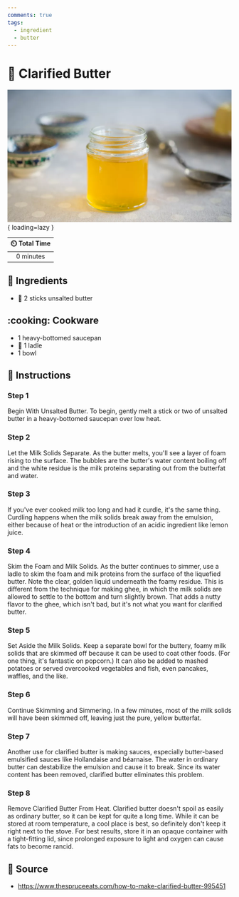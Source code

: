 ```yaml
---
comments: true
tags:
  - ingredient
  - butter
---
```

# :butter: Clarified Butter

![Clarified Butter](../assets/images/clarified-butter.jpg){ loading=lazy }

| :timer_clock: Total Time |
|:-----------------------: |
| 0 minutes |

## :salt: Ingredients

- :butter: 2 sticks unsalted butter

## :cooking: Cookware

- 1 heavy-bottomed saucepan
- :spoon: 1 ladle
- 1 bowl

## :pencil: Instructions

### Step 1

Begin With Unsalted Butter. To begin, gently melt a stick or two of unsalted butter in a heavy-bottomed saucepan over
low heat.

### Step 2

Let the Milk Solids Separate. As the butter melts, you'll see a layer of foam rising to the surface. The bubbles are the
butter's water content boiling off and the white residue is the milk proteins separating out from the butterfat and
water.

### Step 3

If you've ever cooked milk too long and had it curdle, it's the same thing. Curdling happens when the milk solids break
away from the emulsion, either because of heat or the introduction of an acidic ingredient like lemon juice.

### Step 4

Skim the Foam and Milk Solids. As the butter continues to simmer, use a ladle to skim the foam and milk proteins from
the surface of the liquefied butter. Note the clear, golden liquid underneath the foamy residue. This is different from
the technique for making ghee, in which the milk solids are allowed to settle to the bottom and turn slightly brown.
That adds a nutty flavor to the ghee, which isn't bad, but it's not what you want for clarified butter.

### Step 5

Set Aside the Milk Solids. Keep a separate bowl for the buttery, foamy milk solids that are skimmed off because it can
be used to coat other foods. (For one thing, it's fantastic on popcorn.) It can also be added to mashed potatoes or
served overcooked vegetables and fish, even pancakes, waffles, and the like.

### Step 6

Continue Skimming and Simmering. In a few minutes, most of the milk solids will have been skimmed off, leaving just the
pure, yellow butterfat.

### Step 7

Another use for clarified butter is making sauces, especially butter-based emulsified sauces like Hollandaise and
béarnaise. The water in ordinary butter can destabilize the emulsion and cause it to break. Since its water content has
been removed, clarified butter eliminates this problem.

### Step 8

Remove Clarified Butter From Heat. Clarified butter doesn't spoil as easily as ordinary butter, so it can be kept for
quite a long time. While it can be stored at room temperature, a cool place is best, so definitely don't keep it right
next to the stove. For best results, store it in an opaque container with a tight-fitting lid, since prolonged exposure
to light and oxygen can cause fats to become rancid.

## :link: Source

- <https://www.thespruceeats.com/how-to-make-clarified-butter-995451>
